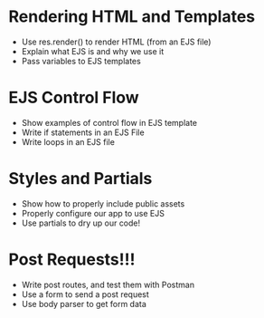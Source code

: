 # Rendering HTML and Templates
* Use res.render() to render HTML (from an EJS file)
* Explain what EJS is and why we use it
* Pass variables to EJS templates

# EJS Control Flow
* Show examples of control flow in EJS template
* Write if statements in an EJS File
* Write loops in an EJS file

# Styles and Partials
* Show how to properly include public assets
* Properly configure our app to use EJS
* Use partials to dry up our code!

# Post Requests!!!
* Write post routes, and test them with Postman
* Use a form to send a post request
* Use body parser to get form data